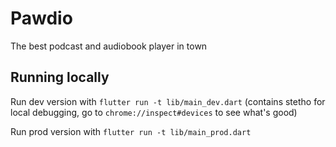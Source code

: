 # Pawdio

The best podcast and audiobook player in town

## Running locally
Run dev version with `flutter run -t lib/main_dev.dart` (contains stetho for local debugging, go to `chrome://inspect#devices` to see what's good)

Run prod version with `flutter run -t lib/main_prod.dart`
